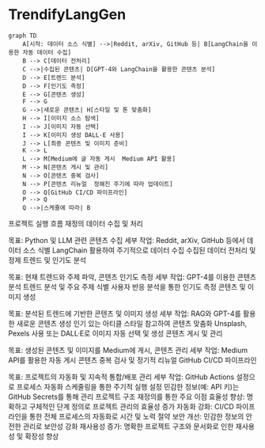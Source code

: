 # TrendifyLangGen
```mermaid
graph TD
    A[시작: 데이터 소스 식별] -->|Reddit, arXiv, GitHub 등| B[LangChain을 이용한 자동 데이터 수집]
    B --> C[데이터 전처리]
    C -->|수집된 콘텐츠| D[GPT-4와 LangChain을 활용한 콘텐츠 분석]
    D --> E[트렌드 분석]
    D --> F[인기도 측정]
    E --> G[콘텐츠 생성]
    F --> G
    G -->|새로운 콘텐츠| H[스타일 및 톤 맞춤화]
    H --> I[이미지 소스 탐색]
    I --> J[이미지 자동 선택]
    I --> K[이미지 생성 DALL·E 사용]
    J --> L[최종 콘텐츠 및 이미지 준비]
    K --> L
    L --> M[Medium에 글 자동 게시  Medium API 활용]
    M --> N[콘텐츠 게시 및 관리]
    N --> O[콘텐츠 중복 검사]
    N --> P[콘텐츠 리뉴얼  정해진 주기에 따라 업데이트]
    O --> Q[GitHub CI/CD 파이프라인]
    P --> Q
    Q -->|스케쥴에 따라| B
```


프로젝트 실행 흐름 재정의
데이터 수집 및 처리

목표: Python 및 LLM 관련 콘텐츠 수집
세부 작업:
Reddit, arXiv, GitHub 등에서 데이터 소스 식별
LangChain 활용하여 주기적으로 데이터 수집
수집된 데이터 전처리 및 정제
트렌드 및 인기도 분석

목표: 현재 트렌드와 주제 파악, 콘텐츠 인기도 측정
세부 작업:
GPT-4를 이용한 콘텐츠 분석
트렌드 분석 및 주요 주제 식별
사용자 반응 분석을 통한 인기도 측정
콘텐츠 및 이미지 생성

목표: 분석된 트렌드에 기반한 콘텐츠 및 이미지 생성
세부 작업:
RAG와 GPT-4를 활용한 새로운 콘텐츠 생성
인기 있는 아티클 스타일 참고하여 콘텐츠 맞춤화
Unsplash, Pexels 사용 또는 DALL·E로 이미지 자동 선택 및 생성
콘텐츠 게시 및 관리

목표: 생성된 콘텐츠 및 이미지를 Medium에 게시, 콘텐츠 관리
세부 작업:
Medium API를 활용한 자동 게시
콘텐츠 중복 검사 및 정기적 리뉴얼
GitHub CI/CD 파이프라인

목표: 프로젝트의 자동화 및 지속적 통합/배포 관리
세부 작업:
GitHub Actions 설정으로 프로세스 자동화
스케줄링을 통한 주기적 실행 설정
민감한 정보(예: API 키)는 GitHub Secrets를 통해 관리
프로젝트 구조 재정의를 통한 주요 이점
효율성 향상: 명확하고 구체적인 단계 정의로 프로젝트 관리의 효율성 증가
자동화 강화: CI/CD 파이프라인을 통한 전체 프로세스의 자동화로 시간 및 노력 절약
보안 개선: 민감한 정보의 안전한 관리로 보안성 강화
재사용성 증가: 명확한 프로젝트 구조와 문서화로 인한 재사용성 및 확장성 향상
